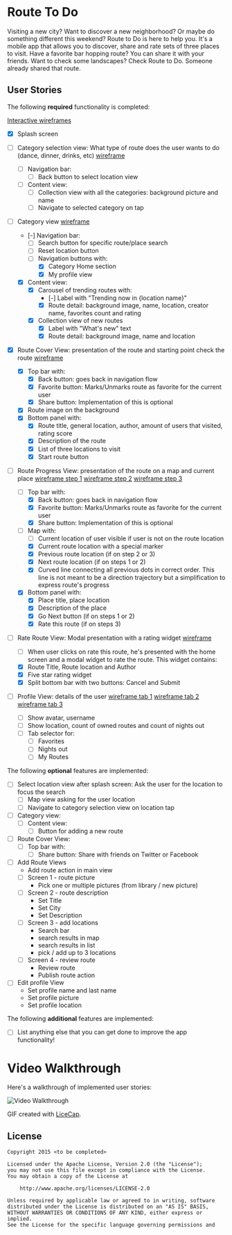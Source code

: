 # Route To Do

Visiting a new city? Want to discover a new neighborhood? Or maybe do something
different this weekend? Route to Do is here to help you. It's a mobile app that allows
you to discover, share and rate sets of three places to visit. Have a favorite bar
hopping route? You can share it with your friends. Want to check some landscapes?
Check Route to Do. Someone already shared that route.

## User Stories

The following **required** functionality is completed:

[Interactive wireframes](http://ios-route-to-do.github.io/app/wireframes/index.html)

- [x] Splash screen

- [ ] Category selection view: What type of route does the user wants to do (dance, dinner, drinks, etc) [wireframe](wireframes/static/2-0-CategoryPick.png)
  - [ ] Navigation bar:
    - [ ] Back button to select location view
  - [ ] Content view:
    - [ ] Collection view with all the categories: background picture and name
    - [ ] Navigate to selected category on tap

- [ ] Category view [wireframe](wireframes/static/3-0-CategoryHome.png)
  - [-] Navigation bar:
    - [ ] Search button for specific route/place search
    - [ ] Reset location button
    - [ ] Navigation buttons with:
      - [x] Category Home section
      - [x] My profile view
  - [x] Content view:
    - [x] Carousel of trending routes with:
      - [-] Label with "Trending now in {location name}"
      - [x] Route detail: background image, name, location, creator name, favorites count and rating
    - [x] Collection view of new routes
      - [x] Label with "What's new" text
      - [x] Route detail: background image, name and location

- [x] Route Cover View: presentation of the route and starting point check the route [wireframe](wireframes/static/4-0-RouteCoverView.png)
  - [x] Top bar with:
    - [x] Back button: goes back in navigation flow
    - [x] Favorite button: Marks/Unmarks route as favorite for the current user
    - [x] Share button: Implementation of this is optional
  - [x] Route image on the background
  - [x] Bottom panel with:
    - [x] Route title, general location, author, amount of users that visited, rating score
    - [x] Description of the route
    - [x] List of three locations to visit
    - [x] Start route button

- [ ] Route Progress View: presentation of the route on a map and current place [wireframe step 1](wireframes/static/5-0-RouteStepView1.png) [wireframe step 2](wireframes/static/6-0-RouteStepView2.png) [wireframe step 3](wireframes/static/7-0-RouteStepView3.png)
  - [ ] Top bar with:
    - [x] Back button: goes back in navigation flow
    - [x] Favorite button: Marks/Unmarks route as favorite for the current user
    - [x] Share button: Implementation of this is optional
  - [ ] Map with:
    - [ ] Current location of user visible if user is not on the route location
    - [x] Current route location with a special marker
    - [x] Previous route location (if on step 2 or 3)
    - [x] Next route location (if on steps 1 or 2)
    - [x] Curved line connecting all previous dots in correct order. This line is not
    meant to be a direction trajectory but a simplification to express route's progress
  - [x] Bottom panel with:
    - [x] Place title, place location
    - [x] Description of the place
    - [x] Go Next button (if on steps 1 or 2)
    - [x] Rate this route (if on steps 3)

- [ ] Rate Route View: Modal presentation with a rating widget [wireframe](wireframes/static/8-0-RouteRate.png)
  - [ ] When user clicks on rate this route, he's presented with the home screen and
  a modal widget to rate the route. This widget contains:
  - [x] Route Title, Route location and Author
  - [x] Five star rating widget
  - [x] Split bottom bar with two buttons: Cancel and Submit

- [ ] Profile View: details of the user [wireframe tab 1](wireframes/static/9-0-Profile-Favorites.png) [wireframe tab 2](wireframes/static/10-0-Profile-NightsOut.png) [wireframe tab 3](wireframes/static/11-0-Profile-MyRoutes.png)
  - [ ] Show avatar, username
  - [ ] Show location, count of owned routes and count of nights out
  - [ ] Tab selector for:
    - [ ] Favorites
    - [ ] Nights out
    - [ ] My Routes

The following **optional** features are implemented:

- [ ] Select location view after splash screen: Ask the user for the location to focus the search
  - [ ] Map view asking for the user location
  - [ ] Navigate to category selection view on location tap

- [ ] Category view:
  - [ ] Content view:
    - [ ] Button for adding a new route

- [ ] Route Cover View:
  - [ ] Top bar with:
    - [ ] Share button: Share with friends on Twitter or Facebook

- [ ] Add Route Views
  - Add route action in main view
  - [ ] Screen 1 - route picture
    - Pick one or multiple pictures (from library / new picture)
  - [ ] Screen 2 - route description
    - Set Title
    - Set City
    - Set Description
  - [ ] Screen 3 - add locations
    - Search bar
    - search results in map
    - search results in list
    - pick / add up to 3 locations
  - [ ] Screen 4 - review route
    - Review route
    - Publish route action

- [ ] Edit profile View
  - Set profile name and last name
  - Set profile picture
  - Set profile location

The following **additional** features are implemented:

- [ ] List anything else that you can get done to improve the app functionality!

# Video Walkthrough

Here's a walkthrough of implemented user stories:

<img src='assignment.gif' title='Video Walkthrough' alt='Video Walkthrough' />

GIF created with [LiceCap](http://www.cockos.com/licecap/).

## License

    Copyright 2015 <to be completed>

    Licensed under the Apache License, Version 2.0 (the "License");
    you may not use this file except in compliance with the License.
    You may obtain a copy of the License at

        http://www.apache.org/licenses/LICENSE-2.0

    Unless required by applicable law or agreed to in writing, software
    distributed under the License is distributed on an "AS IS" BASIS,
    WITHOUT WARRANTIES OR CONDITIONS OF ANY KIND, either express or implied.
    See the License for the specific language governing permissions and
